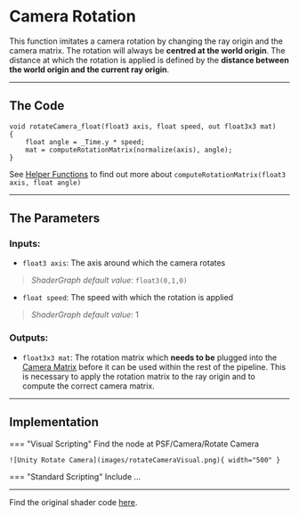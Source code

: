 # Camera Rotation

This function imitates a camera rotation by changing the ray origin and the camera matrix. The rotation will always be __centred at the world origin__. The distance at which the rotation is applied is defined by the __distance between the world origin and the current ray origin__.

---

## The Code

``` hlsl
void rotateCamera_float(float3 axis, float speed, out float3x3 mat)
{
    float angle = _Time.y * speed;
    mat = computeRotationMatrix(normalize(axis), angle);
}
```

See [Helper Functions](unity/cameraRotation.md) to find out more about ```computeRotationMatrix(float3 axis, float angle)```

---

## The Parameters

### Inputs:
- ```float3 axis```: The axis around which the camera rotates 
> *ShaderGraph default value*: ```float3(0,1,0)```
- ```float speed```: The speed with which the rotation is applied
> *ShaderGraph default value*: 1

### Outputs:
- ```float3x3 mat```: The rotation matrix which __needs to be__ plugged into the [Camera Matrix](cameraMatrix.md) before it can be used within the rest of the pipeline. This is necessary to apply the rotation matrix to the ray origin and to compute the correct camera matrix.

---

## Implementation

=== "Visual Scripting"
    Find the node at PSF/Camera/Rotate Camera

    ![Unity Rotate Camera](images/rotateCameraVisual.png){ width="500" }

=== "Standard Scripting"
    Include ...

---

Find the original shader code [here](unity/cameraMatrix.md).